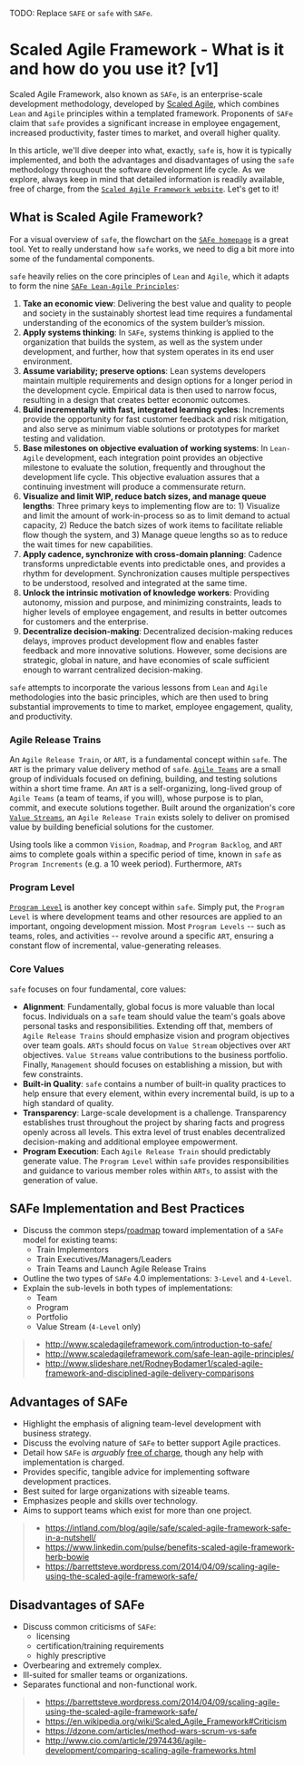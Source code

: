 TODO: Replace `SAFE` or `safe` with `SAFe`.

# Scaled Agile Framework - What is it and how do you use it? [v1]

Scaled Agile Framework, also known as `SAFe`, is an enterprise-scale development methodology, developed by [Scaled Agile](http://www.scaledagile.com/), which combines `Lean` and `Agile` principles within a templated framework.  Proponents of `SAFe` claim that `safe` provides a significant increase in employee engagement, increased productivity, faster times to market, and overall higher quality.

In this article, we'll dive deeper into what, exactly, `safe` is, how it is typically implemented, and both the advantages and disadvantages of using the `safe` methodology throughout the software development life cycle.  As we explore, always keep in mind that detailed information is readily available, free of charge, from the [`Scaled Agile Framework website`](http://www.scaledagileframework.com/).  Let's get to it!

## What is Scaled Agile Framework?

For a visual overview of `safe`, the flowchart on the [`SAFe homepage`](http://www.scaledagileframework.com/) is a great tool.  Yet to really understand how `safe` works, we need to dig a bit more into some of the fundamental components.

`safe` heavily relies on the core principles of `Lean` and `Agile`, which it adapts to form the nine [`SAFe Lean-Agile Principles`](http://www.scaledagileframework.com/safe-lean-agile-principles/):

1. **Take an economic view**: Delivering the best value and quality to people and society in the sustainably shortest lead time requires a fundamental understanding of the economics of the system builder’s mission.
2. **Apply systems thinking**: In `SAFe`, systems thinking is applied to the organization that builds the system, as well as the system under development, and further, how that system operates in its end user environment.
3. **Assume variability; preserve options**: Lean systems developers maintain multiple requirements and design options for a longer period in the development cycle. Empirical data is then used to narrow focus, resulting in a design that creates better economic outcomes.
4. **Build incrementally with fast, integrated learning cycles**: Increments provide the opportunity for fast customer feedback and risk mitigation, and also serve as minimum viable solutions or prototypes for market testing and validation.
5. **Base milestones on objective evaluation of working systems**: In `Lean-Agile` development, each integration point provides an objective milestone to evaluate the solution, frequently and throughout the development life cycle. This objective evaluation assures that a continuing investment will produce a commensurate return.
6. **Visualize and limit WIP, reduce batch sizes, and manage queue lengths**: Three primary keys to implementing flow are to: 1) Visualize and limit the amount of work-in-process so as to limit demand to actual capacity, 2) Reduce the batch sizes of work items to facilitate reliable flow though the system, and 3) Manage queue lengths so as to reduce the wait times for new capabilities.
7. **Apply cadence, synchronize with cross-domain planning**: Cadence transforms unpredictable events into predictable ones, and provides a rhythm for development. Synchronization causes multiple perspectives to be understood, resolved and integrated at the same time.
8. **Unlock the intrinsic motivation of knowledge workers**: Providing autonomy, mission and purpose, and minimizing constraints, leads to higher levels of employee engagement, and results in better outcomes for customers and the enterprise.
9. **Decentralize decision-making**: Decentralized decision-making reduces delays, improves product development flow and enables faster feedback and more innovative solutions. However, some decisions are strategic, global in nature, and have economies of scale sufficient enough to warrant centralized decision-making.

`safe` attempts to incorporate the various lessons from `Lean` and `Agile` methodologies into the basic principles, which are then used to bring substantial improvements to time to market, employee engagement, quality, and productivity.

### Agile Release Trains

An `Agile Release Train`, or `ART`, is a fundamental concept within `safe`.  The `ART` is the primary value delivery method of `safe`.  [`Agile Teams`](http://www.scaledagileframework.com/agile-teams/) are a small group of individuals focused on defining, building, and testing solutions within a short time frame.  An `ART` is a self-organizing, long-lived group of `Agile Teams` (a team of teams, if you will), whose purpose is to plan, commit, and execute solutions together.  Built around the organization's core [`Value Streams`](http://www.scaledagileframework.com/value-streams/), an `Agile Release Train` exists solely to deliver on promised value by building beneficial solutions for the customer.

Using tools like a common `Vision`, `Roadmap`, and `Program Backlog`, and `ART` aims to complete goals within a specific period of time, known in `safe` as `Program Increments` (e.g. a 10 week period).  Furthermore, `ARTs` 

### Program Level

[`Program Level`](http://www.scaledagileframework.com/program-level/) is another key concept within `safe`.  Simply put, the `Program Level` is where development teams and other resources are applied to an important, ongoing development mission.  Most `Program Levels` -- such as teams, roles, and activities -- revolve around a specific `ART`, ensuring a constant flow of incremental, value-generating releases.

### Core Values

`safe` focuses on four fundamental, core values:

- **Alignment**: Fundamentally, global focus is more valuable than local focus.  Individuals on a `safe` team should value the team's goals above personal tasks and responsibilities.  Extending off that, members of `Agile Release Trains` should emphasize vision and program objectives over team goals.  `ARTs` should focus on `Value Stream` objectives over `ART` objectives.  `Value Streams` value contributions to the business portfolio.  Finally, `Management` should focuses on establishing a mission, but with few constraints.
- **Built-in Quality**: `safe` contains a number of built-in quality practices to help ensure that every element, within every incremental build, is up to a high standard of quality.
- **Transparency**: Large-scale development is a challenge.  Transparency establishes trust throughout the project by sharing facts and progress openly across all levels.  This extra level of trust enables decentralized decision-making and additional employee empowerment.
- **Program Execution**: Each `Agile Release Train` should predictably generate value.  The `Program Level` within `safe` provides responsibilities and guidance to various member roles within `ARTs`, to assist with the generation of value.

## SAFe Implementation and Best Practices

- Discuss the common steps/[roadmap](http://www.scaledagileframework.com/implementation-roadmap-2/) toward implementation of a `SAFe` model for existing teams:
  - Train Implementors
  - Train Executives/Managers/Leaders
  - Train Teams and Launch Agile Release Trains
- Outline the two types of `SAFe` 4.0 implementations: `3-Level` and `4-Level`.
- Explain the sub-levels in both types of implementations:
  - Team
  - Program
  - Portfolio
  - Value Stream (`4-Level` only)

> - http://www.scaledagileframework.com/introduction-to-safe/
> - http://www.scaledagileframework.com/safe-lean-agile-principles/
> - http://www.slideshare.net/RodneyBodamer1/scaled-agile-framework-and-disciplined-agile-delivery-comparisons

## Advantages of SAFe

- Highlight the emphasis of aligning team-level development with business strategy.
- Discuss the evolving nature of `SAFe` to better support Agile practices.
- Detail how `SAFe` is _arguably_ [free of charge](http://www.scaledagileframework.com/usage-and-permissions/), though any help with implementation is charged.
- Provides specific, tangible advice for implementing software development practices.
- Best suited for large organizations with sizeable teams.
- Emphasizes people and skills over technology.
- Aims to support teams which exist for more than one project.

> - https://intland.com/blog/agile/safe/scaled-agile-framework-safe-in-a-nutshell/
> - https://www.linkedin.com/pulse/benefits-scaled-agile-framework-herb-bowie
> - https://barrettsteve.wordpress.com/2014/04/09/scaling-agile-using-the-scaled-agile-framework-safe/

## Disadvantages of SAFe

- Discuss common criticisms of `SAFe`:
  - licensing
  - certification/training requirements
  - highly prescriptive
- Overbearing and extremely complex.
- Ill-suited for smaller teams or organizations.
- Separates functional and non-functional work.

> - https://barrettsteve.wordpress.com/2014/04/09/scaling-agile-using-the-scaled-agile-framework-safe/
> - https://en.wikipedia.org/wiki/Scaled_Agile_Framework#Criticism
> - https://dzone.com/articles/method-wars-scrum-vs-safe
> - http://www.cio.com/article/2974436/agile-development/comparing-scaling-agile-frameworks.html
